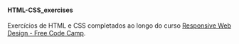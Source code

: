 #### HTML-CSS_exercises
Exercícios de HTML e CSS completados ao longo do curso [Responsive Web Design - Free Code Camp](https://www.freecodecamp.org/learn/2022/responsive-web-design/).
